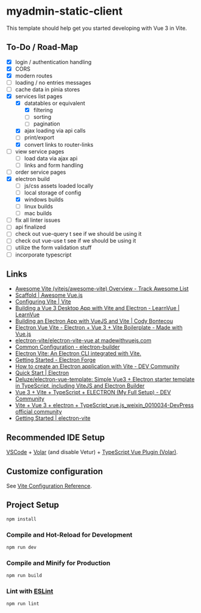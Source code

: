 # myadmin-static-client

This template should help get you started developing with Vue 3 in Vite.

## To-Do / Road-Map

* [x] login / authentication handling
* [x] CORS
* [x] modern routes
* [ ] loading / no entries messages
* [ ] cache data in pinia stores
* [x] services list pages
  * [x] datatables or equivalent
    * [x] filtering
    * [ ] sorting
    * [ ] pagination
  * [x] ajax loading via api calls
  * [ ] print/export
  * [x] convert links to router-links
* [ ] view service pages
  * [ ] load data via ajax api
  * [ ] links and form handling
* [ ] order service pages
* [x] electron build
  * [ ] js/css assets loaded locally
  * [ ] local storage of config
  * [x] windows builds
  * [ ] linux builds
  * [ ] mac builds
* [ ] fix all linter issues
* [ ] api finalized
* [ ] check out vue-query t see if we should be using it
* [ ] check out vue-use t see if we should be using it
* [ ] utilize the form validation stuff
* [ ] incorporate typescript

## Links

* [Awesome Vite (vitejs/awesome-vite) Overview - Track Awesome List](https://www.trackawesomelist.com/vitejs/awesome-vite/readme/)
* [Scaffold | Awesome Vue.js](https://awesome-vue.js.org/components-and-libraries/scaffold.html)
* [Configuring Vite | Vite](https://v2.vitejs.dev/config/#resolve-alias)
* [Building a Vue 3 Desktop App with Vite and Electron - LearnVue | LearnVue](https://learnvue.co/articles/vue-and-electron-desktop-apps)
* [Building an Electron App with VueJS and Vite | Cody Bontecou](https://codybontecou.com/electron-app-with-vuejs-and-vite.html)
* [Electron Vue Vite - Electron + Vue 3 + Vite Boilerplate - Made with Vue.js](https://madewithvuejs.com/electron-vue-vite)
* [electron-vite/electron-vite-vue at madewithvuejs.com](https://github.com/electron-vite/electron-vite-vue?ref=madewithvuejs.com)
* [Common Configuration - electron-builder](https://www.electron.build/configuration/configuration.html)
* [Electron Vite: An Electron CLI integrated with Vite.](https://morioh.com/p/2f4af614d544)
* [Getting Started - Electron Forge](https://www.electronforge.io/)
* [How to create an Electron application with Vite - DEV Community](https://dev.to/olyno/how-to-create-an-electron-application-with-vite-im)
* [Quick Start | Electron](https://www.electronjs.org/docs/latest/tutorial/quick-start)
* [Deluze/electron-vue-template: Simple Vue3 + Electron starter template in TypeScript, including ViteJS and Electron Builder](https://github.com/Deluze/electron-vue-template)
* [Vue 3 + Vite + TypeScript + ELECTRON (My Full Setup) - DEV Community](https://dev.to/brojenuel/vue-3-vite-typescript-electron-my-full-setup-kgm)
* [Vite + Vue 3 + electron + TypeScript_vue.js_weixin_0010034-DevPress official community](https://devpress.csdn.net/vue/62f0cf7c7e668234661832a7.html)
* [Getting Started | electron-vite](https://evite.netlify.app/guide/)

## Recommended IDE Setup

[VSCode](https://code.visualstudio.com/) + [Volar](https://marketplace.visualstudio.com/items?itemName=Vue.volar) (and disable Vetur) + [TypeScript Vue Plugin (Volar)](https://marketplace.visualstudio.com/items?itemName=Vue.vscode-typescript-vue-plugin).

## Customize configuration

See [Vite Configuration Reference](https://vitejs.dev/config/).

## Project Setup

```sh
npm install
```

### Compile and Hot-Reload for Development

```sh
npm run dev
```

### Compile and Minify for Production

```sh
npm run build
```

### Lint with [ESLint](https://eslint.org/)

```sh
npm run lint
```

